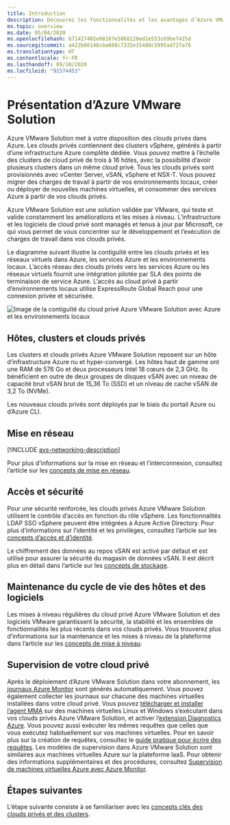 ```yaml
---
title: Introduction
description: Découvrez les fonctionnalités et les avantages d’Azure VMware Solution pour déployer et gérer des charges de travail VMware dans Azure.
ms.topic: overview
ms.date: 05/04/2020
ms.openlocfilehash: b71427402e08167e5868128ed1e553c69bef425d
ms.sourcegitcommit: a422b86148cba668c7332e15480c5995ad72fa76
ms.translationtype: HT
ms.contentlocale: fr-FR
ms.lasthandoff: 09/30/2020
ms.locfileid: "91574453"
---
```

# <a name="what-is-azure-vmware-solution"></a>Présentation d’Azure VMware Solution

Azure VMware Solution met à votre disposition des clouds privés dans Azure. Les clouds privés contiennent des clusters vSphere, générés à partir d’une infrastructure Azure complète dédiée. Vous pouvez mettre à l’échelle des clusters de cloud privé de trois à 16 hôtes, avec la possibilité d’avoir plusieurs clusters dans un même cloud privé. Tous les clouds privés sont provisionnés avec vCenter Server, vSAN, vSphere et NSX-T. Vous pouvez migrer des charges de travail à partir de vos environnements locaux, créer ou déployer de nouvelles machines virtuelles, et consommer des services Azure à partir de vos clouds privés.

Azure VMware Solution est une solution validée par VMware, qui teste et valide constamment les améliorations et les mises à niveau. L’infrastructure et les logiciels de cloud privé sont managés et tenus à jour par Microsoft, ce qui vous permet de vous concentrer sur le développement et l’exécution de charges de travail dans vos clouds privés.

Le diagramme suivant illustre la contiguïté entre les clouds privés et les réseaux virtuels dans Azure, les services Azure et les environnements locaux. L’accès réseau des clouds privés vers les services Azure ou les réseaux virtuels fournit une intégration pilotée par SLA des points de terminaison de service Azure. L’accès au cloud privé à partir d’environnements locaux utilise ExpressRoute Global Reach pour une connexion privée et sécurisée.

![Image de la contiguïté du cloud privé Azure VMware Solution avec Azure et les environnements locaux](./media/adjacency-overview-drawing-final.png)

## <a name="hosts-clusters-and-private-clouds"></a>Hôtes, clusters et clouds privés

Les clusters et clouds privés Azure VMware Solution reposent sur un hôte d’infrastructure Azure nu et hyper-convergé. Les hôtes haut de gamme ont une RAM de 576 Go et deux processeurs Intel 18 cœurs de 2,3 GHz. Ils bénéficient en outre de deux groupes de disques vSAN avec un niveau de capacité brut vSAN brut de 15,36 To (SSD) et un niveau de cache vSAN de 3,2 To (NVMe).

Les nouveaux clouds privés sont déployés par le biais du portail Azure ou d’Azure CLI.

## <a name="networking"></a>Mise en réseau

[!INCLUDE [avs-networking-description](includes/azure-vmware-solution-networking-description.md)]

Pour plus d’informations sur la mise en réseau et l’interconnexion, consultez l’article sur les [concepts de mise en réseau](concepts-networking.md).

## <a name="access-and-security"></a>Accès et sécurité

Pour une sécurité renforcée, les clouds privés Azure VMware Solution utilisent le contrôle d’accès en fonction du rôle vSphere. Les fonctionnalités LDAP SSO vSphere peuvent être intégrées à Azure Active Directory. Pour plus d’informations sur l’identité et les privilèges, consultez l’article sur les [concepts d’accès et d’identité](concepts-identity.md).

Le chiffrement des données au repos vSAN est activé par défaut et est utilisé pour assurer la sécurité du magasin de données vSAN. Il est décrit plus en détail dans l’article sur les [concepts de stockage](concepts-storage.md).

## <a name="host-and-software-lifecycle-maintenance"></a>Maintenance du cycle de vie des hôtes et des logiciels

Les mises à niveau régulières du cloud privé Azure VMware Solution et des logiciels VMware garantissent la sécurité, la stabilité et les ensembles de fonctionnalités les plus récents dans vos clouds privés. Vous trouverez plus d’informations sur la maintenance et les mises à niveau de la plateforme dans l’article sur les [concepts de mise à niveau](concepts-upgrades.md).

## <a name="monitoring-your-private-cloud"></a>Supervision de votre cloud privé

Après le déploiement d’Azure VMware Solution dans votre abonnement, les [journaux Azure Monitor](../azure-monitor/overview.md) sont générés automatiquement. Vous pouvez également collecter les journaux sur chacune des machines virtuelles installées dans votre cloud privé. Vous pouvez [télécharger et installer l’agent MMA](../azure-monitor/platform/log-analytics-agent.md#installation-options) sur des machines virtuelles Linux et Windows s’exécutant dans vos clouds privés Azure VMware Solution, et activer l’[extension Diagnostics Azure](../azure-monitor/platform/diagnostics-extension-overview.md). Vous pouvez aussi exécuter les mêmes requêtes que celles que vous exécutez habituellement sur vos machines virtuelles. Pour en savoir plus sur la création de requêtes, consultez le [guide pratique pour écrire des requêtes](../azure-monitor/log-query/log-query-overview.md#how-can-i-learn-how-to-write-queries). Les modèles de supervision dans Azure VMware Solution sont similaires aux machines virtuelles Azure sur la plateforme IaaS. Pour obtenir des informations supplémentaires et des procédures, consultez [Supervision de machines virtuelles Azure avec Azure Monitor](../azure-monitor/insights/monitor-vm-azure.md).

## <a name="next-steps"></a>Étapes suivantes

L’étape suivante consiste à se familiariser avec les [concepts clés des clouds privés et des clusters](concepts-private-clouds-clusters.md).

<!-- LINKS - external -->

<!-- LINKS - internal -->
[concepts-private-clouds-clusters]: ./concepts-private-clouds-clusters.md
